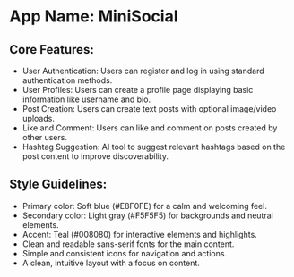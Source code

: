 # **App Name**: MiniSocial

## Core Features:

- User Authentication: Users can register and log in using standard authentication methods.
- User Profiles: Users can create a profile page displaying basic information like username and bio.
- Post Creation: Users can create text posts with optional image/video uploads.
- Like and Comment: Users can like and comment on posts created by other users.
- Hashtag Suggestion: AI tool to suggest relevant hashtags based on the post content to improve discoverability.

## Style Guidelines:

- Primary color: Soft blue (#E8F0FE) for a calm and welcoming feel.
- Secondary color: Light gray (#F5F5F5) for backgrounds and neutral elements.
- Accent: Teal (#008080) for interactive elements and highlights.
- Clean and readable sans-serif fonts for the main content.
- Simple and consistent icons for navigation and actions.
- A clean, intuitive layout with a focus on content.